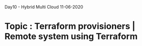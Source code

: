Day10 - Hybrid Multi Cloud 11-06-2020
# Topic : Terraform provisioners | Remote system using Terraform
